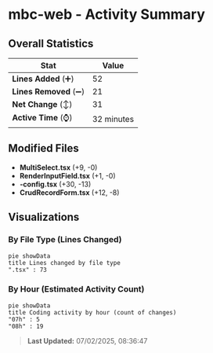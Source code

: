 # mbc-web - Activity Summary 

## Overall Statistics

| Stat                   | Value                                                             |
| ---------------------- | ----------------------------------------------------------------- |
| **Lines Added** (➕)   | 52                                          |
| **Lines Removed** (➖) | 21                                        |
| **Net Change** (↕)    | 31                |
| **Active Time** (⌚)   | 32 minutes |


## Modified Files
- **MultiSelect.tsx** (+9, -0)
- **RenderInputField.tsx** (+1, -0)
- **-config.tsx** (+30, -13)
- **CrudRecordForm.tsx** (+12, -8)

## Visualizations

### By File Type (Lines Changed)

```mermaid
pie showData
title Lines changed by file type
".tsx" : 73
```

### By Hour (Estimated Activity Count)

```mermaid
pie showData
title Coding activity by hour (count of changes)
"07h" : 5
"08h" : 19
```


> **Last Updated:** 07/02/2025, 08:36:47